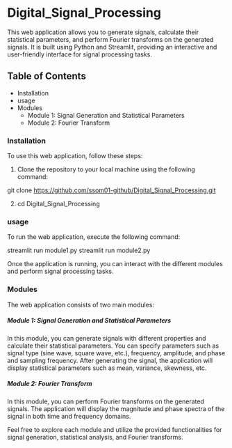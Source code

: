 # Digital_Signal_Processing
This web application allows you to generate signals, calculate their statistical parameters, and perform Fourier transforms on the generated signals. It is built using Python and Streamlit, providing an interactive and user-friendly interface for signal processing tasks.

## Table of Contents
- Installation
- usage
- Modules
  - Module 1: Signal Generation and Statistical Parameters
  - Module 2: Fourier Transform
 
### Installation
To use this web application, follow these steps:
1. Clone the repository to your local machine using the following command:

git clone https://github.com/ssom01-github/Digital_Signal_Processing.git



2. cd Digital_Signal_Processing

### usage
To run the web application, execute the following command:

streamlit run module1.py
streamlit run module2.py

Once the application is running, you can interact with the different modules and perform signal processing tasks.

### Modules
The web application consists of two main modules:

##### Module 1: Signal Generation and Statistical Parameters
In this module, you can generate signals with different properties and calculate their statistical parameters. You can specify parameters such as signal type (sine wave, square wave, etc.), frequency, amplitude, and phase and sampling frequency. After generating the signal, the application will display statistical parameters such as mean, variance, skewness, etc.

##### Module 2: Fourier Transform
In this module, you can perform Fourier transforms on the generated signals. The application will display the magnitude and phase spectra of the signal in both time and frequency domains. 

Feel free to explore each module and utilize the provided functionalities for signal generation, statistical analysis, and Fourier transforms.




